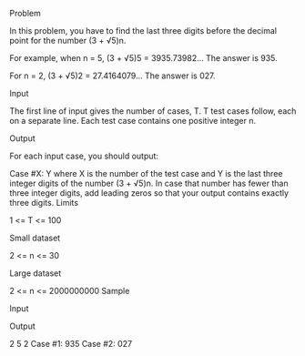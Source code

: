 Problem

In this problem, you have to find the last three digits before the decimal point for the number (3 + √5)n.

For example, when n = 5, (3 + √5)5 = 3935.73982... The answer is 935.

For n = 2, (3 + √5)2 = 27.4164079... The answer is 027.

Input

The first line of input gives the number of cases, T. T test cases follow, each on a separate line. Each test case contains one positive integer n.

Output

For each input case, you should output:

Case #X: Y
where X is the number of the test case and Y is the last three integer digits of the number (3 + √5)n. In case that number has fewer than three integer digits, add leading zeros so that your output contains exactly three digits.
Limits

1 <= T <= 100

Small dataset

2 <= n <= 30

Large dataset

2 <= n <= 2000000000
Sample


Input 
 	
Output 
 
2
5
2
Case #1: 935
Case #2: 027